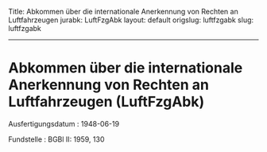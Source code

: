 Title: Abkommen über die internationale Anerkennung von Rechten an Luftfahrzeugen
jurabk: LuftFzgAbk
layout: default
origslug: luftfzgabk
slug: luftfzgabk

---

# Abkommen über die internationale Anerkennung von Rechten an Luftfahrzeugen (LuftFzgAbk)

Ausfertigungsdatum
:   1948-06-19

Fundstelle
:   BGBl II: 1959, 130

